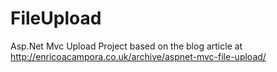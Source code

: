 # FileUpload
Asp.Net Mvc Upload
Project based on the blog article at http://enricoacampora.co.uk/archive/aspnet-mvc-file-upload/
